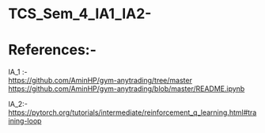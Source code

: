 # TCS_Sem_4_IA1_IA2-

# References:- 
IA_1 :- <br />
https://github.com/AminHP/gym-anytrading/tree/master <br />
https://github.com/AminHP/gym-anytrading/blob/master/README.ipynb

IA_2:- <br />
https://pytorch.org/tutorials/intermediate/reinforcement_q_learning.html#training-loop